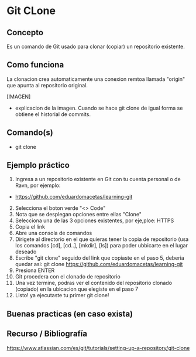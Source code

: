 # Git CLone

## Concepto

Es un comando de Git usado para clonar (copiar) un repositorio existente.

## Como funciona

La clonacion crea automaticamente una conexion remtoa llamada "origin" que apunta al repositorio original.

[IMAGEN]

* explicacion de la imagen. Cuando se hace git clone de igual forma se obtiene el historial de commits.

## Comando(s)

- git clone

## Ejemplo práctico

1. Ingresa a un repositorio existente en Git con tu cuenta personal o de Ravn, por ejemplo:

- https://github.com/eduardomacetas/learning-git

2. Selecciona el boton verde "<> Code"
3. Nota que se desplegan opciones entre ellas "Clone"
4. Selecciona una de las 3 opciones existentes, por eje,ploe: HTTPS
5. Copia el link
6. Abre una consola de comandos
7. Dirigete al directorio en el que quieras tener la copia de repositorio (usa los comandos [cd], [cd..], [mkdir], [ls]) para poder ubbicarte en el lugar deseado
8. Escribe "git clone" seguido del link que copiaste en el paso 5, deberia quedar asi: git clone https://github.com/eduardomacetas/learning-git
9. Presiona ENTER
10. Git procedera con el clonado de repositorio
11. Una vez termine, podras ver el contenido del repositorio clonado (copiado) en la ubicacion que elegiste en el paso 7
12. Listo! ya ejecutaste tu primer git clone!

## Buenas practicas (en caso exista)

## Recurso / Bibliografía
https://www.atlassian.com/es/git/tutorials/setting-up-a-repository/git-clone